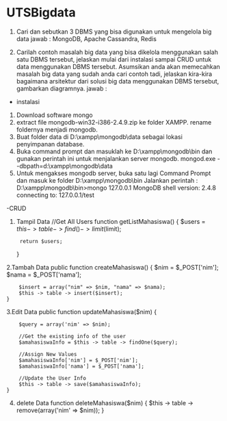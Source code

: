 # UTSBigdata
1. Cari dan sebutkan 3 DBMS yang bisa digunakan untuk mengelola big data
jawab :
MongoDB, Apache Cassandra, Redis

2. Carilah contoh masalah big data yang bisa dikelola menggunakan salah satu DBMS tersebut, jelaskan mulai dari instalasi sampai CRUD untuk data menggunakan DBMS tersebut. Asumsikan anda akan memecahkan masalah big data yang sudah anda cari contoh tadi, jelaskan kira-kira bagaimana arsitektur dari solusi big data menggunakan DBMS tersebut, gambarkan diagramnya.
jawab :
- instalasi 
1.	Download software mongo
2.	extract file mongodb-win32-i386-2.4.9.zip ke folder XAMPP. rename foldernya menjadi mongodb.  
3.	Buat folder data di  D:\xampp\mongodb\data sebagai lokasi penyimpanan database.
4.	Buka command prompt dan masuklah ke D:\xampp\mongodb\bin dan gunakan perintah ini untuk menjalankan server mongodb.
mongod.exe --dbpath=d:\xampp\mongodb\data
5.	Untuk mengakses mongodb server, buka satu lagi Command Prompt dan masuk ke folder D:\xampp\mongodb\bin
Jalankan perintah :
D:\xampp\mongodb\bin>mongo 127.0.0.1
MongoDB shell version: 2.4.8
connecting to: 127.0.0.1/test
>

-CRUD
1. Tampil Data
//Get All Users
    function getListMahasiswa() {
        $users = $this -> table -> find() -> limit($limit);

        return $users;
    }

2.Tambah Data
  public function createMahasiswa() {
        $nim = $_POST['nim'];
        $nama = $_POST['nama'];

        $insert = array("nim" => $nim, "nama" => $nama);
        $this -> table -> insert($insert);
    }
3.Edit Data
    public function updateMahasiswa($nim) {

        $query = array('nim' => $nim);

        //Get the existing info of the user
        $amahasiswaInfo = $this -> table -> findOne($query);

        //Assign New Values
        $amahasiswaInfo['nim'] = $_POST['nim'];
        $amahasiswaInfo['nama'] = $_POST['nama'];

        //Update the User Info
        $this -> table -> save($amahasiswaInfo);
    }
4. delete  Data
  function deleteMahasiswa($nim) {
        $this -> table -> remove(array('nim' => $nim));
    }
